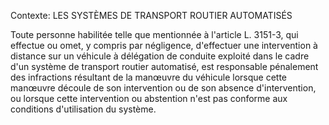 Contexte: LES SYSTÈMES DE TRANSPORT ROUTIER AUTOMATISÉS

Toute personne habilitée telle que mentionnée à l'article L. 3151-3, qui effectue ou omet, y compris par négligence, d'effectuer une intervention à distance sur un véhicule à délégation de conduite exploité dans le cadre d'un système de transport routier automatisé, est responsable pénalement des infractions résultant de la manœuvre du véhicule lorsque cette manœuvre découle de son intervention ou de son absence d'intervention, ou lorsque cette intervention ou abstention n'est pas conforme aux conditions d'utilisation du système.